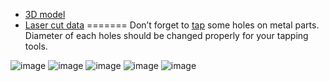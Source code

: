 - [3D model](https://a360.co/2vQjNeu)
- [Laser cut data](https://github.com/hisashin/NinjaPCR/tree/master/cad/2d)
=======
Don’t forget to [tap](https://en.wikipedia.org/wiki/Tap_and_die) some holes on metal parts. Diameter of each holes should be changed properly for your tapping tools. 

![image](https://raw.github.com/hisashin/NinjaPCR/master/cad/3d/TappingInstructions_n501.png)![image](https://raw.github.com/hisashin/NinjaPCR/master/cad/3d/TappingInstructions_n301.png)![image](https://raw.github.com/hisashin/NinjaPCR/master/cad/3d/TappingInstructions_n203.png)![image](https://raw.github.com/hisashin/NinjaPCR/master/cad/3d/TappingInstructions_n201.png)![image](https://raw.github.com/hisashin/NinjaPCR/master/cad/3d/TappingInstructions_n502.png)
